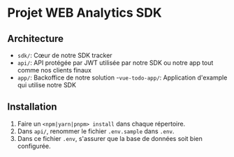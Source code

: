 # Projet WEB Analytics SDK

## Architecture
- `sdk/`: Cœur de notre SDK tracker
- `api/`: API protégée par JWT utilisée par notre SDK ou notre app tout comme nos clients finaux
- `app/`: Backoffice de notre solution
-`vue-todo-app/`: Application d'example qui utilise notre SDK

## Installation
1. Faire un `<npm|yarn|pnpm> install` dans chaque répertoire.
2. Dans `api/`, renommer le fichier `.env.sample` dans `.env`.
3. Dans ce fichier `.env`, s'assurer que la base de données soit bien configurée.